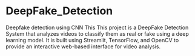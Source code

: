 # DeepFake_Detection
Deepfake detection using CNN
This This project is a DeepFake Detection System that analyzes videos to classify them as real or fake using a deep learning model. It is built using Streamlit, TensorFlow, and OpenCV to provide an interactive web-based interface for video analysis.

